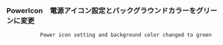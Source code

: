 ### PowerIcon　電源アイコン設定とバックグラウンドカラーをグリーンに変更
               Power icon setting and background color changed to green
               
              
